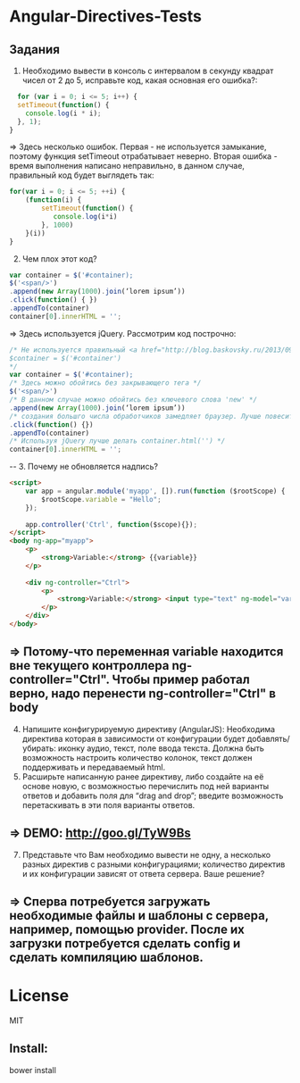 Angular-Directives-Tests
========================

## Задания
1. Необходимо вывести в консоль с интервалом в секунду квадрат чисел от 2 до 5, исправьте код, какая основная его ошибка?:
```javascript
  for (var i = 0; i <= 5; i++) {
  setTimeout(function() {
    console.log(i * i);
  }, 1);
}
```
=> Здесь несколько ошибок. Первая - не используется замыкание, поэтому функция setTimeout отрабатывает неверно. Вторая ошибка - время выполнения написано неправильно, в данном случае, правильный код будет выглядеть так: 
```javascript
for(var i = 0; i <= 5; ++i) {
	(function(i) { 
		setTimeout(function() {
		   console.log(i*i)
		}, 1000)
	}(i))
}
```
2. Чем плох этот код?
```javascript
var container = $('#container);
$('<span/>')
.append(new Array(1000).join(‘lorem ipsum’))
.click(function() { })
.appendTo(container)
container[0].innerHTML = '';
```
=> Здесь используется jQuery. Рассмотрим код построчно:
```javascript
/* Не используется правильный <a href="http://blog.baskovsky.ru/2013/09/javascript-jquery-style-guide.html"> стиль написания jQuery </a>. Переменные обернутые jQuery, по-хорошему должны именоваться, например так: 
$container = $('#container')
*/
var container = $('#container); 
/* Здесь можно обойтись без закрывающего тега */
$('<span/>') 
/* В данном случае можно обойтись без ключевого слова 'new' */
.append(new Array(1000).join(‘lorem ipsum’))  
/* создания большго числа обработчиков замедляет браузер. Лучше повесить один и делать перехват по target */
.click(function() {})
.appendTo(container)
/* Используя jQuery лучше делать container.html('') */
container[0].innerHTML = '';
```
--
3. Почему не обновляется надпись?
```html
<script>
    var app = angular.module('myapp', []).run(function ($rootScope) {
        $rootScope.variable = "Hello";
    });
    
    app.controller('Ctrl', function($scope){});
</script>
<body ng-app="myapp">
    <p>
        <strong>Variable:</strong> {{variable}}
    </p>
    
    <div ng-controller="Ctrl">
        <p>
            <strong>Variable:</strong> <input type="text" ng-model="variable"/>
        </p>
    </div>    
</body>
```
=> Потому-что переменная variable находится вне текущего контроллера ng-controller="Ctrl". Чтобы пример работал верно, надо перенести ng-controller="Ctrl" в body
--
4. Напишите конфигурируемую директиву (AngularJS):
Необходима директива которая в зависимости от конфигурации будет
добавлять/убирать: иконку аудио, текст, поле ввода текста. Должна быть возможность
настроить количество колонок, текст должен поддерживать и передаваемый html.
6.  Расширьте написанную ранее директиву, либо создайте на её основе новую, с возможностью перечислить под ней варианты ответов и добавить поля для “drag and drop”; введите возможность перетаскивать в эти поля варианты ответов.

=> DEMO: http://goo.gl/TyW9Bs
---
7.  Представьте что Вам необходимо вывести не одну, а несколько разных директив с разными конфигурациями; количество директив и их конфигурации зависят от ответа сервера. Ваше решение?

=> Сперва потребуется загружать необходимые файлы и шаблоны с сервера, например, помощью provider. После их загрузки потребуется сделать config и сделать компиляцию шаблонов.
---
# License
MIT

## Install: 
bower install
